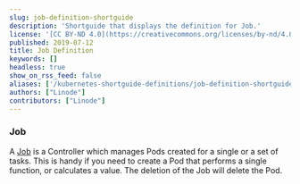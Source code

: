 ```yaml
---
slug: job-definition-shortguide
description: 'Shortguide that displays the definition for Job.'
license: '[CC BY-ND 4.0](https://creativecommons.org/licenses/by-nd/4.0)'
published: 2019-07-12
title: Job Definition
keywords: []
headless: true
show_on_rss_feed: false
aliases: ['/kubernetes-shortguide-definitions/job-definition-shortguide/']
authors: ["Linode"]
contributors: ["Linode"]
---
```


### Job

A [Job](https://kubernetes.io/docs/concepts/workloads/controllers/jobs-run-to-completion/) is a Controller which manages Pods created for a single or a set of tasks. This is handy if you need to create a Pod that performs a single function, or calculates a value. The deletion of the Job will delete the Pod.
